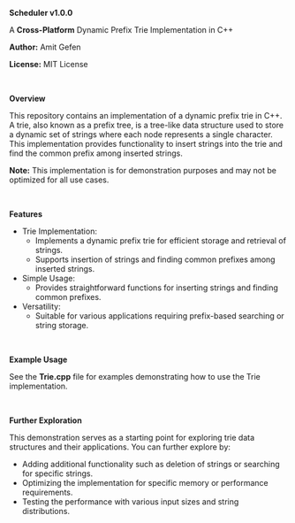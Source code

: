 **Scheduler v1.0.0**

A **Cross-Platform** Dynamic Prefix Trie Implementation in C++

**Author:** Amit Gefen

**License:** MIT License

<br>

**Overview**

This repository contains an implementation of a dynamic prefix trie in C++. A trie, also known as a prefix tree, is a tree-like data structure used to store a dynamic set of strings where each node represents a single character. This implementation provides functionality to insert strings into the trie and find the common prefix among inserted strings.

**Note:** This implementation is for demonstration purposes and may not be optimized for all use cases.

<br>

**Features**

- Trie Implementation:
  - Implements a dynamic prefix trie for efficient storage and retrieval of strings.
  - Supports insertion of strings and finding common prefixes among inserted strings.
- Simple Usage:
  - Provides straightforward functions for inserting strings and finding common prefixes.
- Versatility:
  - Suitable for various applications requiring prefix-based searching or string storage.
  
<br>

**Example Usage**

See the **Trie.cpp** file for examples demonstrating how to use the Trie implementation.

<br>

**Further Exploration**

This demonstration serves as a starting point for exploring trie data structures and their applications. You can further explore by:

- Adding additional functionality such as deletion of strings or searching for specific strings.
- Optimizing the implementation for specific memory or performance requirements.
- Testing the performance with various input sizes and string distributions.
